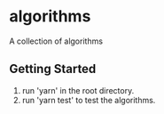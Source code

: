 # algorithms
A collection of algorithms

## Getting Started
1. run 'yarn' in the root directory.
2. run 'yarn test' to test the algorithms. 
